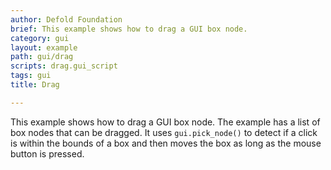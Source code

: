 ```yaml
---
author: Defold Foundation
brief: This example shows how to drag a GUI box node.
category: gui
layout: example
path: gui/drag
scripts: drag.gui_script
tags: gui
title: Drag

---
```


This example shows how to drag a GUI box node. The example has a list of box nodes that can be dragged. It uses `gui.pick_node()` to detect if a click is within the bounds of a box and then moves the box as long as the mouse button is pressed.